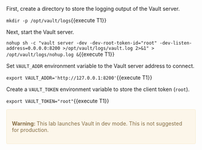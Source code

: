 
First, create a directory to store the logging output of the Vault server.

`mkdir -p /opt/vault/logs`{{execute T1}}

Next, start the Vault server.

`nohup sh -c "vault server -dev -dev-root-token-id="root" -dev-listen-address=0.0.0.0:8200 >/opt/vault/logs/vault.log 2>&1" > /opt/vault/logs/nohup.log &`{{execute T1}}

Set `VAULT_ADDR` environment variable to the Vault server address to connect.

`export VAULT_ADDR='http://127.0.0.1:8200'`{{execute T1}}

Create a `VAULT_TOKEN` environment variable to store the client token (`root`).

`export VAULT_TOKEN="root"`{{execute T1}}

<div style="background-color:#fcf6ea; color:#866d42; border:1px solid #f8ebcf; padding:1em; border-radius:3px;">
  <p><strong>Warning: </strong>
  This lab launches Vault in dev mode. This is not suggested for production.
</p></div>
